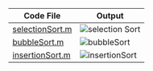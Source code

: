 | Code File | Output |
|-----------|--------|
|[selectionSort.m](./Codes/selectionSort.m)|![selection Sort](https://github.com/user-attachments/assets/37568ed3-831b-4c8e-ae18-a82823366b96)|
|[bubbleSort.m](./Codes/bubbleSort.m)|![bubbleSort](https://github.com/user-attachments/assets/2860c711-121b-439f-a42f-19cbbda1b95d)|
|[insertionSort.m](./Codes/insertionSort.m)|![insertionSort](https://github.com/user-attachments/assets/d3a1c97a-8745-4536-9948-5715f49d0cfc)|
